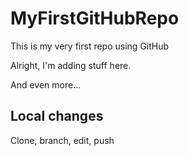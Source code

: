 # MyFirstGitHubRepo
This is my very first repo using GitHub

Alright, I'm adding stuff here.

And even more...

## Local changes
Clone, branch, edit, push

